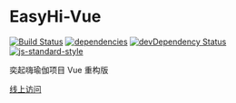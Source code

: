 # EasyHi-Vue

[![Build Status](https://travis-ci.org/Raiyee/EasyHi.svg?branch=master)](https://travis-ci.org/Raiyee/EasyHi?branch=master)
[![dependencies](https://david-dm.org/Raiyee/EasyHi.svg)](https://david-dm.org/Raiyee/EasyHi)
[![devDependency Status](https://david-dm.org/Raiyee/EasyHi/dev-status.svg)](https://david-dm.org/Raiyee/EasyHi?type=dev)
[![js-standard-style](https://img.shields.io/badge/code%20style-standard-brightgreen.svg)](http://standardjs.com/)

奕起嗨瑜伽项目 Vue 重构版

[线上访问](http://hi.1stg.me/)
